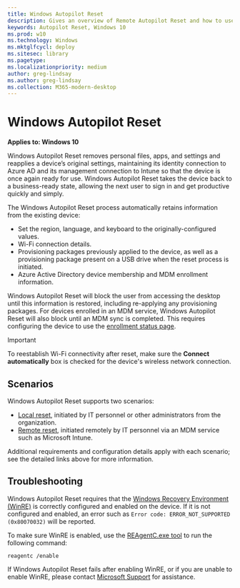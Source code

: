 ```yaml
---
title: Windows Autopilot Reset
description: Gives an overview of Remote Autopilot Reset and how to use it.
keywords: Autopilot Reset, Windows 10
ms.prod: w10
ms.technology: Windows
ms.mktglfcycl: deploy
ms.sitesec: library
ms.pagetype:
ms.localizationpriority: medium
author: greg-lindsay
ms.author: greg-lindsay
ms.collection: M365-modern-desktop
---
```


# Windows Autopilot Reset

**Applies to: Windows 10** 

Windows Autopilot Reset removes personal files, apps, and settings and reapplies a device’s original settings, maintaining its identity connection to Azure AD and its management connection to Intune so that the device is once again ready for use. Windows Autopilot Reset takes the device back to a business-ready state, allowing the next user to sign in and get productive quickly and simply. 

The Windows Autopilot Reset process automatically retains information from the existing device:
 
-   Set the region, language, and keyboard to the originally-configured values.
-   Wi-Fi connection details.
-   Provisioning packages previously applied to the device, as well as a provisioning package present on a USB drive when the reset process is initiated. 
-   Azure Active Directory device membership and MDM enrollment information.

Windows Autopilot Reset will block the user from accessing the desktop until this information is restored, including re-applying any provisioning packages.  For devices enrolled in an MDM service, Windows Autopilot Reset will also block until an MDM sync is completed.  This requires configuring the device to use the [enrollment status page](enrollment-status.md).

>[!IMPORTANT] 
>To reestablish Wi-Fi connectivity after reset, make sure the **Connect automatically** box is checked for the device's wireless network connection. 

## Scenarios

Windows Autopilot Reset supports two scenarios:

-   [Local reset](windows-autopilot-reset-local.md), initiated by IT personnel or other administrators from the organization.
-   [Remote reset](windows-autopilot-reset-remote.md), initiated remotely by IT personnel via an MDM service such as Microsoft Intune.

Additional requirements and configuration details apply with each scenario; see the detailed links above for more information.

## Troubleshooting

Windows Autopilot Reset requires that the [Windows Recovery Environment (WinRE)](https://docs.microsoft.com/windows-hardware/manufacture/desktop/windows-recovery-environment--windows-re--technical-reference) is correctly configured and enabled on the device. If it is not configured and enabled, an error such as `Error code: ERROR_NOT_SUPPORTED (0x80070032)` will be reported.

To make sure WinRE is enabled, use the [REAgentC.exe tool](https://docs.microsoft.com/windows-hardware/manufacture/desktop/reagentc-command-line-options) to run the following command:

```
reagentc /enable
```

If Windows Autopilot Reset fails after enabling WinRE, or if you are unable to enable WinRE, please contact [Microsoft Support](https://support.microsoft.com) for assistance.
